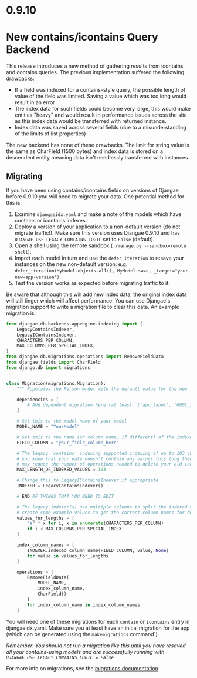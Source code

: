 
# 0.9.10

# New contains/icontains Query Backend

This release introduces a new method of gathering results from icontains and contains
queries. The previous implementation suffered the following drawbacks:

 - If a field was indexed for a contains-style query, the possible length of value of the field was limited.
   Saving a value which was too long would result in an error
 - The index data for such fields could become very large, this would make entities "heavy" and would result in
   performance issues across the site as this index data would be transferred with returned instance.
 - Index data was saved across several fields (due to a misunderstanding of the limits of list properties)

The new backend has none of these drawbacks. The limit for string value is the same as CharField (1500 bytes) and
index data is stored on a descendent entity meaning data isn't needlessly transferred with instances.

## Migrating

If you have been using contains/icontains fields on versions of Djangae before 0.9.10 you will need to migrate your data.
One potential method for this is:

 1. Examine `djangaeidx.yaml` and make a note of the models which have contains or icontains indexes.
 2. Deploy a version of your application to a non-default version (do not migrate traffic!). Make sure this
    version uses Djangae 0.9.10 and has `DJANGAE_USE_LEGACY_CONTAINS_LOGIC` set to `False` (default).
 3. Open a shell using the remote sandbox (`./manage.py --sandbox=remote shell`).
 4. Import each model in turn and use the `defer_iteration` to resave your instances on the new non-default version: e.g. `defer_iteration(MyModel.objects.all(), MyModel.save, _target="your-new-app-version")`.
 5. Test the version works as expected before migrating traffic to it.

Be aware that although this will add new index data, the original index data will still linger which will
affect performance. You can use Djangae's migration support to write a migration file to clear this data.  An example migration is:

```python
from djangae.db.backends.appengine.indexing import (
    LegacyContainsIndexer,
    LegacyIContainsIndexer,
    CHARACTERS_PER_COLUMN,
    MAX_COLUMNS_PER_SPECIAL_INDEX,
)
from djangae.db.migrations.operations import RemoveFieldData
from djangae.fields import CharField
from django.db import migrations


class Migration(migrations.Migration):
    """ Populates the Person model with the default value for the new `favourite_colour` field. """

    dependencies = [
        # Add dependent migration here (at least `('app_label', '0001_initial')`)
    ]

    # Set this to the model name of your model
    MODEL_NAME = "YourModel"

    # Set this to the name (or column name, if different) of the indexed field on your model
    FIELD_COLUMN = "your_field_column_here"

    # The legacy `contains` indexing supported indexing of up to 103 characters per column, but if
    # you know that your data doesn't contain any values this long then you can reduce this, which
    # may reduce the number of operations needed to delete your old index data
    MAX_LENGTH_OF_INDEXED_VALUES = 103

	# Change this to LegacyIContainsIndexer if appropriate
    INDEXER = LegacyContainsIndexer()

    # END OF THINGS THAT YOU NEED TO EDIT

    # The legacy indexer(s) use multiple columns to split the indexed values across, so we need to
    # create some example values to get the correct column names for deletion
    values_for_lengths = [
        "a" * x for i, x in enumerate(CHARACTERS_PER_COLUMN)
        if i < MAX_COLUMNS_PER_SPECIAL_INDEX
    ]

    index_column_names = [
        INDEXER.indexed_column_name(FIELD_COLUMN, value, None)
        for value in values_for_lengths
    ]

    operations = [
        RemoveFieldData(
            MODEL_NAME,
            index_column_name,
            CharField()
        )
        for index_column_name in index_column_names
    ]
```

You will need one of these migrations for each `contain` or `icontains` entry in djangaeidx.yaml. Make sure you at least
have an initial migration for the app (which can be generated using the `makemigrations` command`)

*Remember: You should not run a migration like this until you have resaved all your contains-using models and are successfully
 running with `DJANGAE_USE_LEGACY_CONTAINS_LOGIC = False`*

For more info on migrations, see the [migrations documentation](migrations.md).
